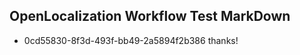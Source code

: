 ## OpenLocalization Workflow Test MarkDown

* 0cd55830-8f3d-493f-bb49-2a5894f2b386 
thanks!



<!--HONumber=Jan16_HO2-->
